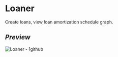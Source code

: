 # **Loaner**

Create loans, view loan amortization schedule graph.



## ***Preview***

![Loaner - 1github](https://user-images.githubusercontent.com/70300837/230229587-f7a77a0b-e01f-4c32-b45f-9d95fd0ef065.gif)
